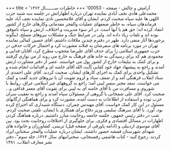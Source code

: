 +++
title = 'آرامش و چالش - صفحه - 00053'
+++
خاطرات ســـــــال ۱۳۶۲ محمدعلی هادی نجف آبادی نماینده تهران درباره اظهاراتش در جلسه سه شنبه حزب اللهی ها علیه سپاه صحبت کردم. ایشان و آقای غلامحسین نادی نماینده نجف آباد علیه فرماندهان سپاه، به خاطر ضعفهای عملیات والفجر مقدماتی وکارهای خارج از کشور انتقاد کرده اند؛ حق هم با آنها است. در اثر سوء مدیریت و اختلاف، ارتش و سپاه ناموفق بوده اند و تلفات زیاد داده اند. ولی در شرایط جنگ و مشکلات نیروهای مسلح، اینگونه برخوردها آثار منفی دارد. ظهر در دفترم چندین ملاقات داشتم، آقای حسین کمالی نماینده تهران در مورد برنامه های سفرشان به فنلاند مشورت کرد و احتمال حرکات حذفی در حزب جمهوری اسلامی را برای حذف آقای علیرضا محجوب مطرح کرد، آقایان فدایی و محمودی هم که برای رسیدگی به خانه های فرهنگ به خارج می روند از من نواری گرفتند و برای کمک به تبلیغات خارج از کشور پول می خواستند. عصر از دفتر مشاورت ارتش آمدند و راجع به پیشنهاد جهاد خود کفایی [آیت الله آقای خامنه ای و اقدامات انجام شده و تشکیل واحدی برای کمک به اجرای کارهای ایشان، صحبت کردند. آقای علی احمدی از ستاد انقلاب فرهنگی آمد و از ضعف ستاد و لزوم تقویت آن با نیروهای جدید گفت و کمک می خواست. سعد مجبر سفیر لیبی آمد؛ راجع به گروههای غیر اسلامی عراق، روابط با شوروی و مسافرت من با آقای خامنه ای به لیبی برای تقویت آقای معمر قذافی و... صحبت کرد. آقای علی شمخانی با گروهی از مسئولان سپاه آمدند و راجع به تعقیب سران حزب توده و استفاده از اطلاعات به دست آمده، مشورت کرد و برای هماهنگی ارگانهای مسئول در این کار کمک خواست. آقای مهندس چمران، دستگاه شنیداری که اختراع کرده بود، آورد. با آقای سرهنگ سلیمی وزیر دفاع برای همکاری با ایشان، تلفتی صحبت کردم. شب در دفتر رئیس جمهور، جلسه جامعه روحانیت مبارز داشتیم. درباره هماهنگ کردن اظهارات در مسائل اقتصادی و فکری، برای جلوگیری از اختلافات روحانیت بحث بود. بین آقای موسوی اردبیلی و (ادامه پاورقی از صفحه قبل) تربیتی، کشاورزان و خانواده های شهدای شهرستان قمشه حضور داشتند، ایشان درباره عملیات والفجر سخنانی ایراد کردند. رجوع کنید - کتاب هاشمی رفسنجانی، سخنرانیهای سال ۱۳۶۲، جلد سوم"، دفتر نشر معارف انقلاب، ۱۳۸۱